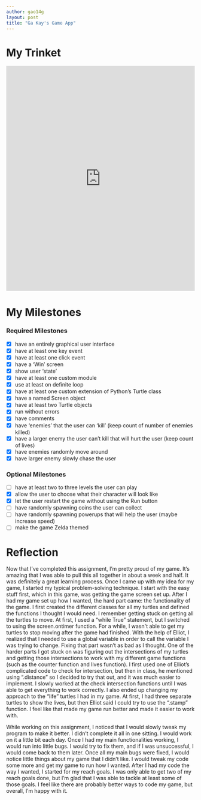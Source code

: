 ```yaml
---
author: gao14g
layout: post
title: "Ga Kay's Game App"
---
```


# My Trinket
<iframe src="https://trinket.io/embed/python/c5901db926" width="100%" height="600" frameborder="0" marginwidth="0" marginheight="0" allowfullscreen></iframe>

# My Milestones
### Required Milestones
- [X] have an entirely graphical user interface
- [X] have at least one key event
- [X] have at least one click event
- [X] have a ‘Win’ screen
- [X] show user ‘state’
- [X] have at least one custom module
- [X] use at least on definite loop
- [X] have at least one custom extension of Python’s Turtle class
- [X] have a named Screen object
- [X] have at least two Turtle objects
- [X] run without errors
- [X] have comments
- [X] have ‘enemies’ that the user can ‘kill’ (keep count of number of enemies killed)
- [X] have a larger enemy the user can’t kill that will hurt the user (keep count of lives)
- [X] have enemies randomly move around
- [X] have larger enemy slowly chase the user

### Optional Milestones
- [ ] have at least two to three levels the user can play
- [X] allow the user to choose what their character will look like
- [X] let the user restart the game without using the Run button
- [ ] have randomly spawning coins the user can collect
- [ ] have randomly spawning powerups that will help the user (maybe increase speed) 
- [ ] make the game Zelda themed

# Reflection
Now that I’ve completed this assignment, I’m pretty proud of my game. It’s amazing that I was able to pull this all together in about a week and half. It was definitely a great learning process. Once I came up with my idea for my game, I started my typical problem-solving technique. I start with the easy stuff first, which in this game, was getting the game screen set up. After I had my game set up how I wanted, the hard part came: the functionality of the game. I first created the different classes for all my turtles and defined the functions I thought I would need. I remember getting stuck on getting all the turtles to move. At first, I used a “while True” statement, but I switched to using the screen.ontimer function. For a while, I wasn't able to get my turtles to stop moving after the game had finished. With the help of Elliot, I realized that I needed to use a global variable in order to call the variable I was trying to change. Fixing that part wasn’t as bad as I thought. One of the harder parts I got stuck on was figuring out the intersections of my turtles and getting those intersections to work with my different game functions (such as the counter function and lives function). I first used one of Elliot’s complicated code to check for intersection, but then in class, he mentioned using “.distance” so I decided to try that out, and it was much easier to implement.  I slowly worked at the check intersection functions until I was able to get everything to work correctly. I also ended up changing my approach to the “life” turtles I had in my game. At first, I had three separate turtles to show the lives, but then Elliot said I could try to use the “.stamp” function. I feel like that made my game run better and made it easier to work with.

While working on this assignment, I noticed that I would slowly tweak my program to make it better. I didn’t complete it all in one sitting. I would work on it a little bit each day. Once I had my main functionalities working, I would run into little bugs. I would try to fix them, and if I was unsuccessful, I would come back to them later. Once all my main bugs were fixed, I would notice little things about my game that I didn’t like. I would tweak my code some more and get my game to run how I wanted. After I had my code the way I wanted, I started for my reach goals. I was only able to get two of my reach goals done, but I’m glad that I was able to tackle at least some of those goals. I feel like there are probably better ways to code my game, but overall, I’m happy with it.
